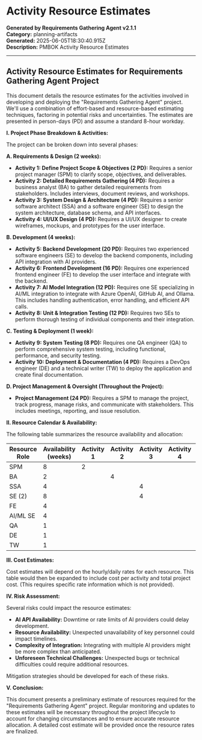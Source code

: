 # Activity Resource Estimates

**Generated by Requirements Gathering Agent v2.1.1**  
**Category:** planning-artifacts  
**Generated:** 2025-06-05T18:30:40.915Z  
**Description:** PMBOK Activity Resource Estimates

---

## Activity Resource Estimates for Requirements Gathering Agent Project

This document details the resource estimates for the activities involved in developing and deploying the "Requirements Gathering Agent" project.  We'll use a combination of effort-based and resource-based estimating techniques, factoring in potential risks and uncertainties.  The estimates are presented in person-days (PD) and assume a standard 8-hour workday.

**I. Project Phase Breakdown & Activities:**

The project can be broken down into several phases:

**A. Requirements & Design (2 weeks):**

* **Activity 1:  Define Project Scope & Objectives (2 PD):**  Requires a senior project manager (SPM) to clarify scope, objectives, and deliverables.
* **Activity 2:  Detailed Requirements Gathering (4 PD):**  Requires a business analyst (BA) to gather detailed requirements from stakeholders.  Includes interviews, document reviews, and workshops.
* **Activity 3:  System Design & Architecture (4 PD):**  Requires a senior software architect (SSA) and a software engineer (SE) to design the system architecture, database schema, and API interfaces.
* **Activity 4:  UI/UX Design (4 PD):**  Requires a UI/UX designer to create wireframes, mockups, and prototypes for the user interface.


**B. Development (4 weeks):**

* **Activity 5:  Backend Development (20 PD):**  Requires two experienced software engineers (SE) to develop the backend components, including API integration with AI providers.
* **Activity 6:  Frontend Development (16 PD):**  Requires one experienced frontend engineer (FE) to develop the user interface and integrate with the backend.
* **Activity 7:  AI Model Integration (12 PD):**  Requires one SE specializing in AI/ML integration to integrate with Azure OpenAI, GitHub AI, and Ollama.  This includes handling authentication, error handling, and efficient API calls.
* **Activity 8: Unit & Integration Testing (12 PD):** Requires two SEs to perform thorough testing of individual components and their integration.


**C. Testing & Deployment (1 week):**

* **Activity 9:  System Testing (8 PD):**  Requires one QA engineer (QA) to perform comprehensive system testing, including functional, performance, and security testing.
* **Activity 10:  Deployment & Documentation (4 PD):**  Requires a DevOps engineer (DE) and a technical writer (TW) to deploy the application and create final documentation.


**D. Project Management & Oversight (Throughout the Project):**

* **Project Management (24 PD):**  Requires a SPM to manage the project, track progress, manage risks, and communicate with stakeholders.  This includes meetings, reporting, and issue resolution.


**II. Resource Calendar & Availability:**

The following table summarizes the resource availability and allocation:

| Resource Role       | Availability (weeks) | Activity 1 | Activity 2 | Activity 3 | Activity 4 | Activity 5 | Activity 6 | Activity 7 | Activity 8 | Activity 9 | Activity 10| Project Management | Total PD |
|--------------------|----------------------|------------|------------|------------|------------|------------|------------|------------|------------|------------|------------|--------------------|----------|
| SPM                | 8                     | 2          |            |            |            |            |            |            |            |            |            | 22                | 24       |
| BA                 | 2                     |            | 4          |            |            |            |            |            |            |            |            |                    | 4        |
| SSA                | 4                     |            |            | 4          |            |            |            |            |            |            |            |                    | 4        |
| SE (2)             | 8                     |            |            | 4          |            | 20         |            | 12         | 12         |            |            |                    | 58       |
| FE                 | 4                     |            |            |            |            |            | 16         |            |            |            |            |                    | 16       |
| AI/ML SE          | 4                     |            |            |            |            |            |            | 12         |            |            |            |                    | 12       |
| QA                 | 1                     |            |            |            |            |            |            |            |            | 8          |            |                    | 8        |
| DE                 | 1                     |            |            |            |            |            |            |            |            |            | 4          |                    | 4        |
| TW                 | 1                     |            |            |            |            |            |            |            |            |            | 4          |                    | 4        |


**III. Cost Estimates:**

Cost estimates will depend on the hourly/daily rates for each resource.  This table would then be expanded to include cost per activity and total project cost.  (This requires specific rate information which is not provided).


**IV. Risk Assessment:**

Several risks could impact the resource estimates:

* **AI API Availability:**  Downtime or rate limits of AI providers could delay development.
* **Resource Availability:**  Unexpected unavailability of key personnel could impact timelines.
* **Complexity of Integration:**  Integrating with multiple AI providers might be more complex than anticipated.
* **Unforeseen Technical Challenges:**  Unexpected bugs or technical difficulties could require additional resources.

Mitigation strategies should be developed for each of these risks.


**V. Conclusion:**

This document presents a preliminary estimate of resources required for the "Requirements Gathering Agent" project.  Regular monitoring and updates to these estimates will be necessary throughout the project lifecycle to account for changing circumstances and to ensure accurate resource allocation.  A detailed cost estimate will be provided once the resource rates are finalized.
